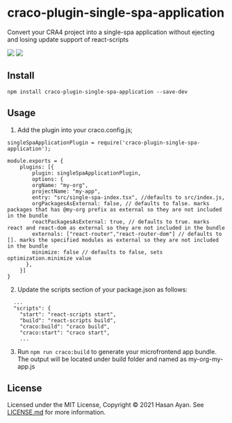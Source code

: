 # craco-plugin-single-spa-application

Convert your CRA4 project into a single-spa application without ejecting and losing update support of react-scripts

![](https://img.shields.io/npm/v/craco-plugin-single-spa-application.svg?style=flat)
![](https://img.shields.io/npm/dt/craco-plugin-single-spa-application.svg?style=flat)

## Install

```
npm install craco-plugin-single-spa-application --save-dev
```

## Usage

1. Add the plugin into your craco.config.js;

```
singleSpaApplicationPlugin = require('craco-plugin-single-spa-application');

module.exports = {
    plugins: [{
        plugin: singleSpaApplicationPlugin,
        options: {
        orgName: "my-org",
        projectName: "my-app",
        entry: "src/single-spa-index.tsx", //defaults to src/index.js,
        orgPackagesAsExternal: false, // defaults to false. marks packages that has @my-org prefix as external so they are not included in the bundle
        reactPackagesAsExternal: true, // defaults to true. marks react and react-dom as external so they are not included in the bundle
        externals: ["react-router","react-router-dom"] // defaults to []. marks the specified modules as external so they are not included in the bundle
        minimize: false // defaults to false, sets optimization.minimize value
      },
    }]
}
```

2. Update the scripts section of your package.json as follows:

```
  ...
  "scripts": {
    "start": "react-scripts start",
    "build": "react-scripts build",
    "craco:build": "craco build",
    "craco:start": "craco start",
    ...
```

3. Run `npm run craco:build` to generate your microfrontend app bundle. The output will be located under build folder and named as my-org-my-app.js

## License

Licensed under the MIT License, Copyright ©️ 2021 Hasan Ayan. See [LICENSE.md](LICENSE) for more information.
